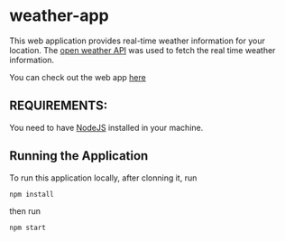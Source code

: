 # weather-app
This web application provides real-time weather information for your location. The [open weather API](https://openweathermap.org/api) was used to fetch the real time weather information.

You can check out the web app [here](https://immense-eyrie-01253.herokuapp.com/)


## REQUIREMENTS:

You need to have [NodeJS](https://nodejs.org/en/) installed in your machine.


## Running the Application

To run this application locally, after clonning it, run 
```
npm install
```

then run 

```
npm start
```
